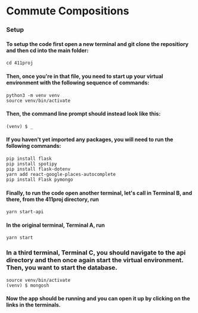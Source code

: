 # Commute Compositions #
### Setup ###
#### To setup the code first open a new terminal and git clone the repositiory and then cd into the main folder:
``` 
cd 411proj
```
#### Then, once you're in that file, you need to start up your virtual environment with the following sequence of commands:
```
python3 -m venv venv
source venv/bin/activate
```
#### Then, the command line prompt should instead look like this:
```
(venv) $ _
```
#### If you haven't yet imported any packages, you will need to run the following commands:
```
pip install flask
pip install spotipy
pip install flask-dotenv
yarn add react-google-places-autocomplete
pip install Flask pymongo
```
#### Finally, to run the code open another terminal, let's call in Terminal B, and there, from the 411proj directory, run
```
yarn start-api
```
#### In the original terminal, Terminal A, run 
```
yarn start
```
### In a third terminal, Terminal C, you should navigate to the api directory and then once again start the virtual environment. Then, you want to start the database.
```
source venv/bin/activate
(venv) $ mongosh
```
#### Now the app should be running and you can open it up by clicking on the links in the terminals.

